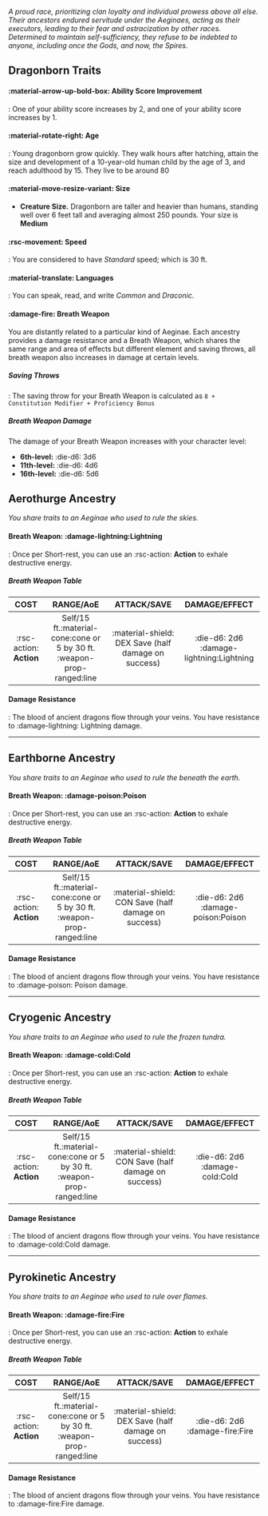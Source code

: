 *A proud race, prioritizing clan loyalty and individual prowess above all else. Their ancestors endured servitude under the Aeginaes, acting as their executors, leading to their fear and ostracization by other races. Determined to maintain self-sufficiency, they refuse to be indebted to anyone, including once the Gods, and now, the Spires.*

## Dragonborn Traits

#### :material-arrow-up-bold-box: Ability Score Improvement
:   One of your ability score increases by 2, and one of your ability score increases by 1.
#### :material-rotate-right: Age
:   Young dragonborn grow quickly. They walk hours after hatching, attain the size and development of a 10-year-old human child by the age of 3, and reach adulthood by 15. They live to be around 80
#### :material-move-resize-variant: Size
- **Creature Size.** Dragonborn are taller and heavier than humans, standing well over 6 feet tall and averaging almost 250 pounds. Your size is **Medium**
#### :rsc-movement: Speed
:   You are considered to have *Standard* speed; which is 30 ft.
#### :material-translate: Languages
:   You can speak, read, and write *Common* and *Draconic*.
#### :damage-fire: Breath Weapon 

You are distantly related to a particular kind of Aeginae. Each ancestry provides a damage resistance and a Breath Weapon, which shares the same range and area of effects but different element and saving throws, all breath weapon also increases in damage at certain levels.

##### Saving Throws
:   The saving throw for your Breath Weapon is calculated as `8 + Constitution Modifier + Proficiency Bonus`

##### Breath Weapon Damage
The damage of your Breath Weapon increases with your character level:

- **6th-level:** :die-d6: 3d6
- **11th-level:** :die-d6: 4d6
- **16th-level:** :die-d6: 5d6

## Aerothurge Ancestry
*You share traits to an Aeginae who used to rule the skies.*
#### Breath Weapon: :damage-lightning:Lightning
:   Once per Short-rest, you can use an :rsc-action: **Action** to exhale destructive energy.

##### Breath Weapon Table
| **COST** | **RANGE/AoE** | **ATTACK/SAVE** | **DAMAGE/EFFECT** |
|:---:|:---:|:---:|:---:|
| :rsc-action: **Action** | Self/15 ft.:material-cone:cone or 5 by 30 ft. :weapon-prop-ranged:line | :material-shield: DEX Save (half damage on success) | :die-d6: 2d6 :damage-lightning:Lightning |

#### Damage Resistance
:   The blood of ancient dragons flow through your veins. You have resistance to :damage-lightning: Lightning damage.

---

## Earthborne Ancestry
*You share traits to an Aeginae who used to rule the beneath the earth.*
#### Breath Weapon: :damage-poison:Poison
:   Once per Short-rest, you can use an :rsc-action: **Action** to exhale destructive energy.

##### Breath Weapon Table
| **COST** | **RANGE/AoE** | **ATTACK/SAVE** | **DAMAGE/EFFECT** |
|:---:|:---:|:---:|:---:|
| :rsc-action: **Action** | Self/15 ft.:material-cone:cone or 5 by 30 ft. :weapon-prop-ranged:line | :material-shield: CON Save (half damage on success) | :die-d6: 2d6 :damage-poison:Poison |

#### Damage Resistance
:   The blood of ancient dragons flow through your veins. You have resistance to :damage-poison: Poison damage.

---

## Cryogenic Ancestry
*You share traits to an Aeginae who used to rule the frozen tundra.*
#### Breath Weapon: :damage-cold:Cold
:   Once per Short-rest, you can use an :rsc-action: **Action** to exhale destructive energy.

##### Breath Weapon Table
| **COST** | **RANGE/AoE** | **ATTACK/SAVE** | **DAMAGE/EFFECT** |
|:---:|:---:|:---:|:---:|
| :rsc-action: **Action** | Self/15 ft.:material-cone:cone or 5 by 30 ft. :weapon-prop-ranged:line | :material-shield: CON Save (half damage on success) | :die-d6: 2d6 :damage-cold:Cold |

#### Damage Resistance
:   The blood of ancient dragons flow through your veins. You have resistance to :damage-cold:Cold damage.

---

## Pyrokinetic Ancestry
*You share traits to an Aeginae who used to rule over flames.*
#### Breath Weapon: :damage-fire:Fire
:   Once per Short-rest, you can use an :rsc-action: **Action** to exhale destructive energy.

##### Breath Weapon Table
| **COST** | **RANGE/AoE** | **ATTACK/SAVE** | **DAMAGE/EFFECT** |
|:---:|:---:|:---:|:---:|
| :rsc-action: **Action** | Self/15 ft.:material-cone:cone or 5 by 30 ft. :weapon-prop-ranged:line | :material-shield: DEX Save (half damage on success) | :die-d6: 2d6 :damage-fire:Fire |

#### Damage Resistance
:   The blood of ancient dragons flow through your veins. You have resistance to :damage-fire:Fire damage.